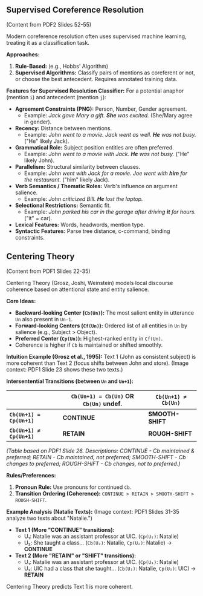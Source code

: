 ## Supervised Coreference Resolution

(Content from PDF2 Slides 52-55)

Modern coreference resolution often uses supervised machine learning, treating it as a classification task.

**Approaches:**
1.  **Rule-Based:** (e.g., Hobbs' Algorithm)
2.  **Supervised Algorithms:** Classify pairs of mentions as coreferent or not, or choose the best antecedent. Requires annotated training data.

**Features for Supervised Resolution Classifier:**
For a potential anaphor (mention `i`) and antecedent (mention `j`):
*   **Agreement Constraints (PNG):** Person, Number, Gender agreement.
    *   Example: *Jack gave Mary a gift. **She** was excited.* (She/Mary agree in gender).
*   **Recency:** Distance between mentions.
    *   Example: *John went to a movie. Jack went as well. **He** was not busy.* ("He" likely Jack).
*   **Grammatical Role:** Subject position entities are often preferred.
    *   Example: *John went to a movie with Jack. **He** was not busy.* ("He" likely John).
*   **Parallelism:** Structural similarity between clauses.
    *   Example: *John went with Jack for a movie. Joe went with **him** for the restaurant.* ("him" likely Jack).
*   **Verb Semantics / Thematic Roles:** Verb's influence on argument salience.
    *   Example: *John criticized Bill. **He** lost the laptop.*
*   **Selectional Restrictions:** Semantic fit.
    *   Example: *John parked his car in the garage after driving **it** for hours.* ("it" = car).
*   **Lexical Features:** Words, headwords, mention type.
*   **Syntactic Features:** Parse tree distance, c-command, binding constraints.

## Centering Theory

(Content from PDF1 Slides 22-35)

Centering Theory (Grosz, Joshi, Weinstein) models local discourse coherence based on attentional state and entity salience.

**Core Ideas:**
*   **Backward-looking Center (`Cb(Un)`):** The most salient entity in utterance `Un` also present in `Un-1`.
*   **Forward-looking Centers (`Cf(Un)`):** Ordered list of all entities in `Un` by salience (e.g., Subject > Object).
*   **Preferred Center (`Cp(Un)`):** Highest-ranked entity in `Cf(Un)`.
*   Coherence is higher if `Cb` is maintained or shifted smoothly.

**Intuition Example (Grosz et al., 1995):**
Text 1 (John as consistent subject) is more coherent than Text 2 (focus shifts between John and store).
(Image context: PDF1 Slide 23 shows these two texts.)

**Intersentential Transitions (between `Un` and `Un+1`):**

|                               | `Cb(Un+1) = Cb(Un)` OR `Cb(Un)` undef. | `Cb(Un+1) ≠ Cb(Un)` |
|-------------------------------|----------------------------------------|---------------------|
| **`Cb(Un+1) = Cp(Un+1)`**     | **CONTINUE**                           | **SMOOTH-SHIFT**    |
| **`Cb(Un+1) ≠ Cp(Un+1)`**     | **RETAIN**                             | **ROUGH-SHIFT**     |

*(Table based on PDF1 Slide 26. Descriptions: CONTINUE - Cb maintained & preferred; RETAIN - Cb maintained, not preferred; SMOOTH-SHIFT - Cb changes to preferred; ROUGH-SHIFT - Cb changes, not to preferred.)*

**Rules/Preferences:**
1.  **Pronoun Rule:** Use pronouns for continued `Cb`.
2.  **Transition Ordering (Coherence):** `CONTINUE > RETAIN > SMOOTH-SHIFT > ROUGH-SHIFT`.

**Example Analysis (Natalie Texts):**
(Image context: PDF1 Slides 31-35 analyze two texts about "Natalie.")
*   **Text 1 (More "CONTINUE" transitions):**
    *   U₁: Natalie was an assistant professor at UIC. (`Cp(U₁)`: Natalie)
    *   U₂: She taught a class... (`Cb(U₂)`: Natalie, `Cp(U₂)`: Natalie) -> **CONTINUE**
*   **Text 2 (More "RETAIN" or "SHIFT" transitions):**
    *   U₁: Natalie was an assistant professor at UIC. (`Cp(U₁)`: Natalie)
    *   U₂: UIC had a class that she taught... (`Cb(U₂)`: Natalie, `Cp(U₂)`: UIC) -> **RETAIN**

Centering Theory predicts Text 1 is more coherent.